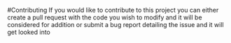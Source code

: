 #Contributing
If you would like to contribute to this project you can either create a pull request with the code you wish to modify and it will be considered for addition or submit a bug report detailing the issue and it will get looked into
